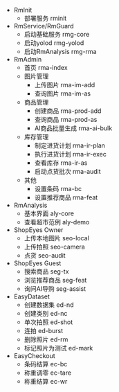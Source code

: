 * RmInit
    * 部署服务 rminit
* RmService/RmGuard
    * 启动基础服务 rmg-core
    * 启动yolod rmg-yolod
    * 启动RmAnalysis rmg-rma
* RmAdmin
    * 首页 rma-index
    * 图片管理
        * 上传图片 rma-im-add
        * 查询图片 rma-im-as
    * 商品管理
        * 创建商品 rma-prod-add
        * 查询商品 rma-prod-as
        * AI商品批量生成 rma-ai-bulk
    * 库存管理
        * 制定进货计划 rma-ir-plan
        * 执行进货计划 rma-ir-exec
        * 查看库存 rma-ir-as
        * 启动点货批次 rma-audit
    * 其他
        * 设置条码 rma-bc
        * 设置推荐商品 rma-feat
* RmAnalysis
    * 基本界面 aly-core
    * 查看超市范例 aly-demo
* ShopEyes Owner
    * 上传本地图片 seo-local
    * 上传拍照 seo-camera
    * 点货 seo-audit
* ShopEyes Guest
    * 搜索商品 seg-tx
    * 浏览推荐商品 seg-feat
    * 询问AI导购 seg-assist
* EasyDataset
    * 创建数据集 ed-nd
    * 创建类别 ed-nc
    * 单次拍照 ed-shot
    * 连拍 ed-burst
    * 删除照片 ed-rm
    * 标记照片为测试 ed-mark
* EasyCheckout
    * 条码结算 ec-bc
    * 称重调零 ec-tare
    * 称重结算 ec-wr
